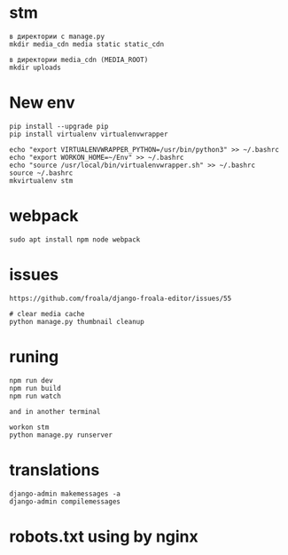# stm
	в директории с manage.py
	mkdir media_cdn media static static_cdn

	в директории media_cdn (MEDIA_ROOT)
	mkdir uploads

# New env
	pip install --upgrade pip
	pip install virtualenv virtualenvwrapper

	echo "export VIRTUALENVWRAPPER_PYTHON=/usr/bin/python3" >> ~/.bashrc
	echo "export WORKON_HOME=~/Env" >> ~/.bashrc
	echo "source /usr/local/bin/virtualenvwrapper.sh" >> ~/.bashrc
	source ~/.bashrc
	mkvirtualenv stm

# webpack
	sudo apt install npm node webpack

# issues
	https://github.com/froala/django-froala-editor/issues/55

	# clear media cache
	python manage.py thumbnail cleanup

# runing
	npm run dev
	npm run build
	npm run watch

	and in another terminal

	workon stm
	python manage.py runserver

# translations
	django-admin makemessages -a
	django-admin compilemessages


# robots.txt using by nginx